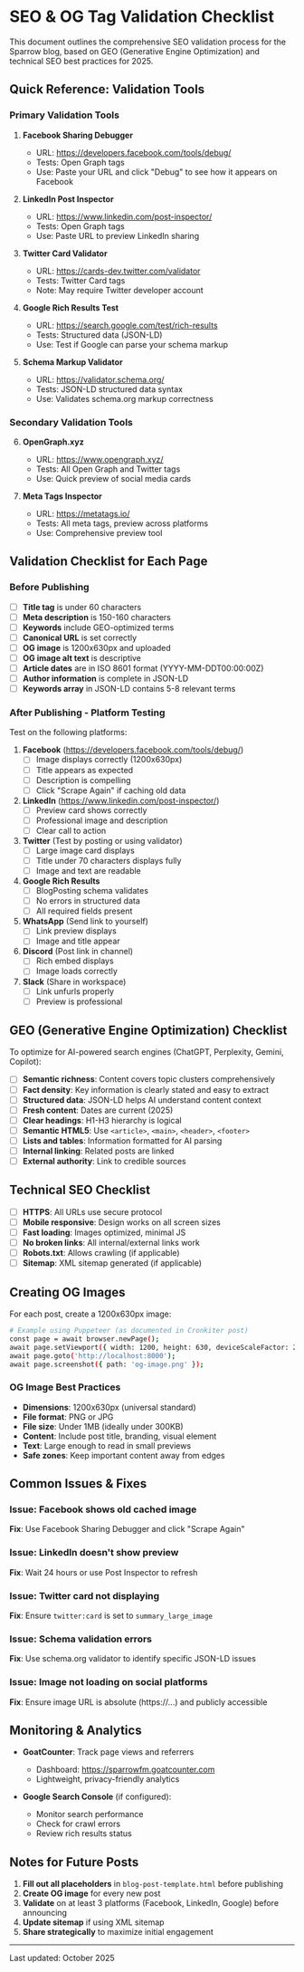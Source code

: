 # SEO & OG Tag Validation Checklist

This document outlines the comprehensive SEO validation process for the Sparrow blog, based on GEO (Generative Engine Optimization) and technical SEO best practices for 2025.

## Quick Reference: Validation Tools

### Primary Validation Tools

1. **Facebook Sharing Debugger**
   - URL: https://developers.facebook.com/tools/debug/
   - Tests: Open Graph tags
   - Use: Paste your URL and click "Debug" to see how it appears on Facebook

2. **LinkedIn Post Inspector**
   - URL: https://www.linkedin.com/post-inspector/
   - Tests: Open Graph tags
   - Use: Paste URL to preview LinkedIn sharing

3. **Twitter Card Validator**
   - URL: https://cards-dev.twitter.com/validator
   - Tests: Twitter Card tags
   - Note: May require Twitter developer account

4. **Google Rich Results Test**
   - URL: https://search.google.com/test/rich-results
   - Tests: Structured data (JSON-LD)
   - Use: Test if Google can parse your schema markup

5. **Schema Markup Validator**
   - URL: https://validator.schema.org/
   - Tests: JSON-LD structured data syntax
   - Use: Validates schema.org markup correctness

### Secondary Validation Tools

6. **OpenGraph.xyz**
   - URL: https://www.opengraph.xyz/
   - Tests: All Open Graph and Twitter tags
   - Use: Quick preview of social media cards

7. **Meta Tags Inspector**
   - URL: https://metatags.io/
   - Tests: All meta tags, preview across platforms
   - Use: Comprehensive preview tool

## Validation Checklist for Each Page

### Before Publishing

- [ ] **Title tag** is under 60 characters
- [ ] **Meta description** is 150-160 characters
- [ ] **Keywords** include GEO-optimized terms
- [ ] **Canonical URL** is set correctly
- [ ] **OG image** is 1200x630px and uploaded
- [ ] **OG image alt text** is descriptive
- [ ] **Article dates** are in ISO 8601 format (YYYY-MM-DDT00:00:00Z)
- [ ] **Author information** is complete in JSON-LD
- [ ] **Keywords array** in JSON-LD contains 5-8 relevant terms

### After Publishing - Platform Testing

Test on the following platforms:

1. **Facebook** (https://developers.facebook.com/tools/debug/)
   - [ ] Image displays correctly (1200x630px)
   - [ ] Title appears as expected
   - [ ] Description is compelling
   - [ ] Click "Scrape Again" if caching old data

2. **LinkedIn** (https://www.linkedin.com/post-inspector/)
   - [ ] Preview card shows correctly
   - [ ] Professional image and description
   - [ ] Clear call to action

3. **Twitter** (Test by posting or using validator)
   - [ ] Large image card displays
   - [ ] Title under 70 characters displays fully
   - [ ] Image and text are readable

4. **Google Rich Results**
   - [ ] BlogPosting schema validates
   - [ ] No errors in structured data
   - [ ] All required fields present

5. **WhatsApp** (Send link to yourself)
   - [ ] Link preview displays
   - [ ] Image and title appear

6. **Discord** (Post link in channel)
   - [ ] Rich embed displays
   - [ ] Image loads correctly

7. **Slack** (Share in workspace)
   - [ ] Link unfurls properly
   - [ ] Preview is professional

## GEO (Generative Engine Optimization) Checklist

To optimize for AI-powered search engines (ChatGPT, Perplexity, Gemini, Copilot):

- [ ] **Semantic richness**: Content covers topic clusters comprehensively
- [ ] **Fact density**: Key information is clearly stated and easy to extract
- [ ] **Structured data**: JSON-LD helps AI understand content context
- [ ] **Fresh content**: Dates are current (2025)
- [ ] **Clear headings**: H1-H3 hierarchy is logical
- [ ] **Semantic HTML5**: Use `<article>`, `<main>`, `<header>`, `<footer>`
- [ ] **Lists and tables**: Information formatted for AI parsing
- [ ] **Internal linking**: Related posts are linked
- [ ] **External authority**: Link to credible sources

## Technical SEO Checklist

- [ ] **HTTPS**: All URLs use secure protocol
- [ ] **Mobile responsive**: Design works on all screen sizes
- [ ] **Fast loading**: Images optimized, minimal JS
- [ ] **No broken links**: All internal/external links work
- [ ] **Robots.txt**: Allows crawling (if applicable)
- [ ] **Sitemap**: XML sitemap generated (if applicable)

## Creating OG Images

For each post, create a 1200x630px image:

```bash
# Example using Puppeteer (as documented in Cronkiter post)
const page = await browser.newPage();
await page.setViewport({ width: 1200, height: 630, deviceScaleFactor: 2 });
await page.goto('http://localhost:8000');
await page.screenshot({ path: 'og-image.png' });
```

### OG Image Best Practices

- **Dimensions**: 1200x630px (universal standard)
- **File format**: PNG or JPG
- **File size**: Under 1MB (ideally under 300KB)
- **Content**: Include post title, branding, visual element
- **Text**: Large enough to read in small previews
- **Safe zones**: Keep important content away from edges

## Common Issues & Fixes

### Issue: Facebook shows old cached image
**Fix**: Use Facebook Sharing Debugger and click "Scrape Again"

### Issue: LinkedIn doesn't show preview
**Fix**: Wait 24 hours or use Post Inspector to refresh

### Issue: Twitter card not displaying
**Fix**: Ensure `twitter:card` is set to `summary_large_image`

### Issue: Schema validation errors
**Fix**: Use schema.org validator to identify specific JSON-LD issues

### Issue: Image not loading on social platforms
**Fix**: Ensure image URL is absolute (https://...) and publicly accessible

## Monitoring & Analytics

- **GoatCounter**: Track page views and referrers
  - Dashboard: https://sparrowfm.goatcounter.com
  - Lightweight, privacy-friendly analytics

- **Google Search Console** (if configured):
  - Monitor search performance
  - Check for crawl errors
  - Review rich results status

## Notes for Future Posts

1. **Fill out all placeholders** in `blog-post-template.html` before publishing
2. **Create OG image** for every new post
3. **Validate** on at least 3 platforms (Facebook, LinkedIn, Google) before announcing
4. **Update sitemap** if using XML sitemap
5. **Share strategically** to maximize initial engagement

---

Last updated: October 2025
